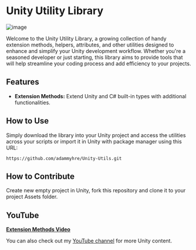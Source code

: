 ﻿# Unity Utility Library

![image](https://github.com/adammyhre/Unity-Utils/assets/38876398/9873f81a-759f-40a2-87be-50baad25301a)

Welcome to the Unity Utility Library, a growing collection of handy extension methods, helpers, attributes, and other utilities designed to enhance and simplify your Unity development workflow. Whether you're a seasoned developer or just starting, this library aims to provide tools that will help streamline your coding process and add efficiency to your projects.

## Features

- **Extension Methods:** Extend Unity and C# built-in types with additional functionalities.

## How to Use

Simply download the library into your Unity project and access the utilities across your scripts or import it in Unity with package manager using this URL:
```
https://github.com/adammyhre/Unity-Utils.git
```
## How to Contribute

Create new empty project in Unity, fork this repository and clone it to your project Assets folder.

## YouTube

[**Extension Methods Video**](https://youtu.be/Nk49EUf7yyU)

You can also check out my [YouTube channel](https://www.youtube.com/@git-amend?sub_confirmation=1) for more Unity content.
